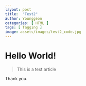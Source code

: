 ```yaml
---
layout: post
title:  "Test2"
author: Younggeon
categories: [ HTML ]
tags: [ Tagging ]
image: assets/images/test2_code.jpg
---
```


# Hello World!

> This is a test article

Thank you.